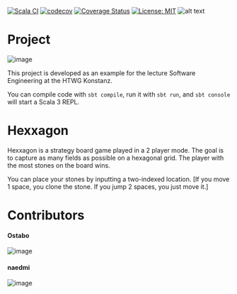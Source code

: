 [![Scala CI](https://github.com/naedmi/Hexxagon/actions/workflows/scala.yml/badge.svg)](https://github.com/naedmi/Hexxagon/actions/workflows/scala.yml) 
[![codecov](https://codecov.io/gh/naedmi/Hexxagon/branch/master/graph/badge.svg?token=1GU15EM8AA)](https://codecov.io/gh/naedmi/Hexxagon) 
[![Coverage Status](https://coveralls.io/repos/github/naedmi/Hexxagon/badge.svg?branch=master)](https://coveralls.io/github/naedmi/Hexxagon?branch=master)
[![License: MIT](https://img.shields.io/badge/License-MIT-yellow.svg)](https://opensource.org/licenses/MIT)
![alt text](https://img.shields.io/github/languages/top/naedmi/Hexxagon?color=magenta)


# Project

![image](http://ForTheBadge.com/images/badges/built-with-swag.svg)

This project is developed as an example for the lecture Software Engineering at the HTWG Konstanz. 

You can compile code with `sbt compile`, run it with `sbt run`, and `sbt console` will start a Scala 3 REPL.

# Hexxagon

Hexxagon is a strategy board game played in a 2 player mode. The goal is to capture as many fields as possible on a hexagonal grid. The player with the most stones on the board wins.

You can place your stones by inputting a two-indexed location. 
[If you move 1 space, you clone the stone. If you jump 2 spaces, you just move it.]

# Contributors

#### Ostabo
![image](https://github-readme-streak-stats.herokuapp.com/?user=ostabo)

#### naedmi
![image](https://github-readme-streak-stats.herokuapp.com/?user=naedmi)
